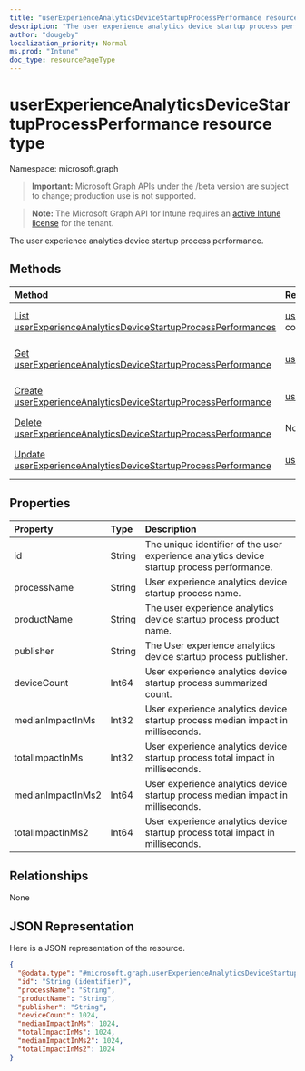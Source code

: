 ```yaml
---
title: "userExperienceAnalyticsDeviceStartupProcessPerformance resource type"
description: "The user experience analytics device startup process performance."
author: "dougeby"
localization_priority: Normal
ms.prod: "Intune"
doc_type: resourcePageType
---
```


# userExperienceAnalyticsDeviceStartupProcessPerformance resource type

Namespace: microsoft.graph

> **Important:** Microsoft Graph APIs under the /beta version are subject to change; production use is not supported.

> **Note:** The Microsoft Graph API for Intune requires an [active Intune license](https://go.microsoft.com/fwlink/?linkid=839381) for the tenant.

The user experience analytics device startup process performance.

## Methods
|Method|Return Type|Description|
|:---|:---|:---|
|[List userExperienceAnalyticsDeviceStartupProcessPerformances](../api/intune-devices-userexperienceanalyticsdevicestartupprocessperformance-list.md)|[userExperienceAnalyticsDeviceStartupProcessPerformance](../resources/intune-devices-userexperienceanalyticsdevicestartupprocessperformance.md) collection|List properties and relationships of the [userExperienceAnalyticsDeviceStartupProcessPerformance](../resources/intune-devices-userexperienceanalyticsdevicestartupprocessperformance.md) objects.|
|[Get userExperienceAnalyticsDeviceStartupProcessPerformance](../api/intune-devices-userexperienceanalyticsdevicestartupprocessperformance-get.md)|[userExperienceAnalyticsDeviceStartupProcessPerformance](../resources/intune-devices-userexperienceanalyticsdevicestartupprocessperformance.md)|Read properties and relationships of the [userExperienceAnalyticsDeviceStartupProcessPerformance](../resources/intune-devices-userexperienceanalyticsdevicestartupprocessperformance.md) object.|
|[Create userExperienceAnalyticsDeviceStartupProcessPerformance](../api/intune-devices-userexperienceanalyticsdevicestartupprocessperformance-create.md)|[userExperienceAnalyticsDeviceStartupProcessPerformance](../resources/intune-devices-userexperienceanalyticsdevicestartupprocessperformance.md)|Create a new [userExperienceAnalyticsDeviceStartupProcessPerformance](../resources/intune-devices-userexperienceanalyticsdevicestartupprocessperformance.md) object.|
|[Delete userExperienceAnalyticsDeviceStartupProcessPerformance](../api/intune-devices-userexperienceanalyticsdevicestartupprocessperformance-delete.md)|None|Deletes a [userExperienceAnalyticsDeviceStartupProcessPerformance](../resources/intune-devices-userexperienceanalyticsdevicestartupprocessperformance.md).|
|[Update userExperienceAnalyticsDeviceStartupProcessPerformance](../api/intune-devices-userexperienceanalyticsdevicestartupprocessperformance-update.md)|[userExperienceAnalyticsDeviceStartupProcessPerformance](../resources/intune-devices-userexperienceanalyticsdevicestartupprocessperformance.md)|Update the properties of a [userExperienceAnalyticsDeviceStartupProcessPerformance](../resources/intune-devices-userexperienceanalyticsdevicestartupprocessperformance.md) object.|

## Properties
|Property|Type|Description|
|:---|:---|:---|
|id|String|The unique identifier of the user experience analytics device startup process performance.|
|processName|String|User experience analytics device startup process name.|
|productName|String|The user experience analytics device startup process product name.|
|publisher|String|The User experience analytics device startup process publisher.|
|deviceCount|Int64|User experience analytics device startup process summarized count.|
|medianImpactInMs|Int32|User experience analytics device startup process median impact in milliseconds.|
|totalImpactInMs|Int32|User experience analytics device startup process total impact in milliseconds.|
|medianImpactInMs2|Int64|User experience analytics device startup process median impact in milliseconds.|
|totalImpactInMs2|Int64|User experience analytics device startup process total impact in milliseconds.|

## Relationships
None

## JSON Representation
Here is a JSON representation of the resource.
<!-- {
  "blockType": "resource",
  "keyProperty": "id",
  "@odata.type": "microsoft.graph.userExperienceAnalyticsDeviceStartupProcessPerformance"
}
-->
``` json
{
  "@odata.type": "#microsoft.graph.userExperienceAnalyticsDeviceStartupProcessPerformance",
  "id": "String (identifier)",
  "processName": "String",
  "productName": "String",
  "publisher": "String",
  "deviceCount": 1024,
  "medianImpactInMs": 1024,
  "totalImpactInMs": 1024,
  "medianImpactInMs2": 1024,
  "totalImpactInMs2": 1024
}
```




